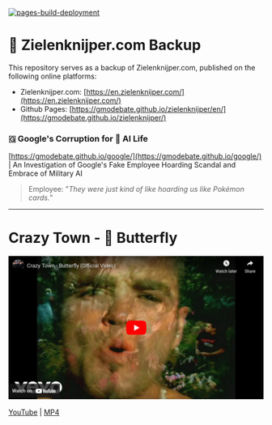 [![pages-build-deployment](https://github.com/GMODebate/zielenknijper/actions/workflows/pages/pages-build-deployment/badge.svg)](https://github.com/GMODebate/zielenknijper/actions/workflows/pages/pages-build-deployment)

# 🦋 Zielenknijper.com Backup

This repository serves as a backup of Zielenknijper.com, published on the following online platforms:

- Zielenknijper.com: [https://en.zielenknijper.com/](https://en.zielenknijper.com/)
- Github Pages: [https://gmodebate.github.io/zielenknijper/en/](https://gmodebate.github.io/zielenknijper/)

### 🇬 Google's Corruption for 👾 AI Life
[https://gmodebate.github.io/google/](https://gmodebate.github.io/google/) | An Investigation of Google's Fake Employee Hoarding Scandal and Embrace of Military AI

> Employee: "_They were just kind of like hoarding us like Pokémon cards._"

---

# Crazy Town - 🦋 Butterfly
[![Crazy Town - 🦋 Butterfly](crazy-town-butterfly-youtube.png)](https://gmodebate.github.io/zielenknijper/crazy-town-butterfly.mp4)

[YouTube](https://www.youtube.com/watch?v=6FEDrU85FLE) | [MP4](https://gmodebate.github.io/zielenknijper/crazy-town-butterfly.mp4)

